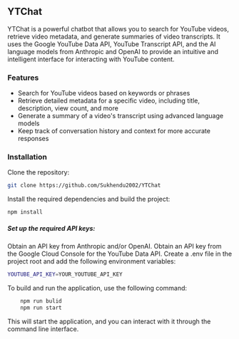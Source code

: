 ## YTChat

YTChat is a powerful chatbot that allows you to search for YouTube videos, retrieve video metadata, and generate summaries of video transcripts. It uses the Google YouTube Data API, YouTube Transcript API, and the AI language models from Anthropic and OpenAI to provide an intuitive and intelligent interface for interacting with YouTube content.

### Features

- Search for YouTube videos based on keywords or phrases
- Retrieve detailed metadata for a specific video, including title, description, view count, and more
- Generate a summary of a video's transcript using advanced language models
- Keep track of conversation history and context for more accurate responses

### Installation

Clone the repository:

```bash
git clone https://github.com/Sukhendu2002/YTChat
```

Install the required dependencies and build the project:

```bash
npm install
```

##### Set up the required API keys:
Obtain an API key from Anthropic and/or OpenAI.
Obtain an API key from the Google Cloud Console for the YouTube Data API.
Create a .env file in the project root and add the following environment variables:
    
```bash
YOUTUBE_API_KEY=YOUR_YOUTUBE_API_KEY
```
To build and run the application, use the following command:

```bash
    npm run bulid
    npm run start
```
This will start the application, and you can interact with it through the command line interface.
